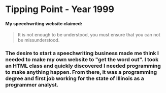 # Tipping Point - Year 1999


#### My speechwriting website claimed:

 > It is not enough to be understood,
 > you must ensure that you can not be missunderstood.
 
 ### The desire to start a speechwriting business made me think I needed to make my own website to "get the word out".   I took an HTML class and quickly discovered I needed programming to make anything happen.  From there, it was a programming degree and first job working for the state of Illinois as a programmer analyst.

